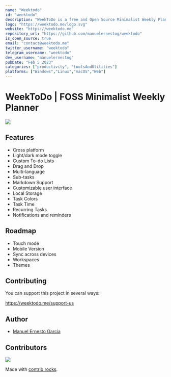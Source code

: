 ```yaml
---
name: "Weektodo"
id: "weektodo"
description: "WeekToDo is a free and Open Source Minimalist Weekly Planner and To Do list App for simple and effective people. Schedule your tasks, set reminders and handle projects with To Do list."
logo: "https://weektodo.me/logo.svg"
website: "https://weektodo.me"
repository_url: "https://github.com/manuelernestog/weektodo"
is_open_source: true
email: "contact@weektodo.me"
twitter_username: "weektodo"
telegram_username: "weektodo"
dev_username: "manuelernestog"
pubDate: "Feb 5 2023"
categories: ["productivity", "toolsAndUtilities"]
platforms: ["Windows","Linux","macOS","Web"]
---
```


# WeekToDo | FOSS Minimalist Weekly Planner

![](https://camo.githubusercontent.com/8f83a31e987f7ed7593bfdcd6743e700465250a23738f4474795e99f59f53697/68747470733a2f2f7765656b746f646f2e6d652f7765656b746f646f2d707265766965772e77656270)

## Features

- Cross platform
- Light/dark mode toggle
- Custom To-do Lists
- Drag and Drop
- Multi-language
- Sub-tasks
- Markdown Support
- Customizable user interface
- Local Storage
- Task Colors
- Task Time
- Recurring Tasks
- Notifications and reminders

## Roadmap

- Touch mode
- Mobile Version
- Sync across devices
- Workspaces
- Themes

## Contributing

You can support this project in several ways:

https://weektodo.me/support-us

## Author

- [Manuel Ernesto Garcia](https://manuelernestogr.bio.link/)

## Contributors

<a href="https://github.com/zuntek/weektodoweb/graphs/contributors">
  <img src="https://contrib.rocks/image?repo=zuntek/weektodoweb" />
</a>

Made with [contrib.rocks](https://contrib.rocks).